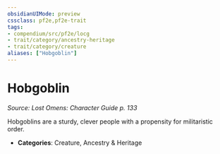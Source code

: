 ```yaml
---
obsidianUIMode: preview
cssclass: pf2e,pf2e-trait
tags:
- compendium/src/pf2e/locg
- trait/category/ancestry-heritage
- trait/category/creature
aliases: ["Hobgoblin"]
---
```

# Hobgoblin  
*Source: Lost Omens: Character Guide p. 133*  

Hobgoblins are a sturdy, clever people with a propensity for militaristic order.

- **Categories**: Creature, Ancestry & Heritage
